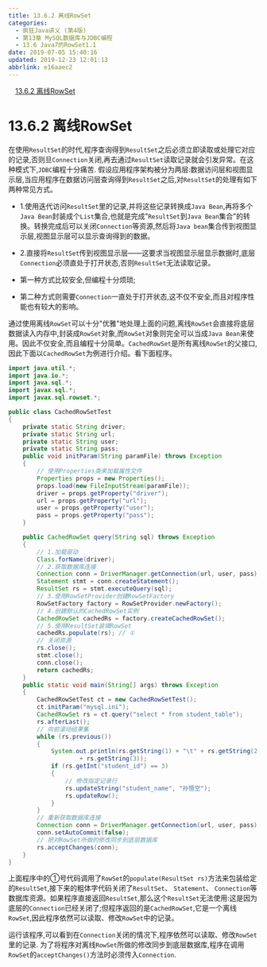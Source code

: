 ```yaml
---
title: 13.6.2 离线RowSet
categories: 
  - 疯狂Java讲义 (第4版)
  - 第13章 MySQL数据库与JDBC编程
  - 13.6 Java7的RowSet1.1
date: 2019-07-05 15:40:16
updated: 2019-12-23 12:01:13
abbrlink: e16aaec2
---
```

<div id='my_toc'><a href="/JavaReadingNotes/e16aaec2/#13-6-2-离线RowSet" class="header_1">13.6.2 离线RowSet</a>&nbsp;<br></div>
<style>.header_1{margin-left: 1em;}.header_2{margin-left: 2em;}.header_3{margin-left: 3em;}.header_4{margin-left: 4em;}.header_5{margin-left: 5em;}.header_6{margin-left: 6em;}</style>
<!--more-->
<script>if (navigator.platform.search('arm')==-1){document.getElementById('my_toc').style.display = 'none';}var e,p = document.getElementsByTagName('p');while (p.length>0) {e = p[0];e.parentElement.removeChild(e);}</script>

<!--end-->
# 13.6.2 离线RowSet #
在使用`ResultSet`的时代,程序查询得到`ResultSet`之后必须立即读取或处理它对应的记录,否则旦`Connection`关闭,再去通过`ResultSet`读取记录就会引发异常。在这种模式下,`JDBC`编程十分痛苦.
假设应用程序架构被分为两层:数据访问层和视图显示层,当应用程序在数据访问层查询得到`ResultSet`之后,对`ResultSet`的处理有如下两种常见方式。
- 1.使用迭代访问`ResultSet`里的记录,并将这些记录转换成`Java Bean`,再将多个`Java Bean`封装成个`List`集合,也就是完成"`ResultSet`到`Java Bean`集合"的转换。转换完成后可以关闭`Connection`等资源,然后将`Java bean`集合传到视图显示层,视图显示层可以显示查询得到的数据。
- 2.直接将`ResultSet`传到视图显示层——这要求当视图显示层显示数据时,底层`Connection`必须直处于打开状态,否则`ResultSet`无法读取记录。

- 第一种方式比较安全,但编程十分烦琐;
- 第二种方式则需要`Connection`一直处于打开状态,这不仅不安全,而且对程序性能也有较大的影响。

通过使用离线`RowSet`可以十分"优雅"地处理上面的问题,离线`RowSet`会直接将底层数据读入内存中,封装成`RowSet`对象,而`RowSet`对象则完全可以当成`Java Bean`来使用。因此不仅安全,而且编程十分简单。`CachedRowSet`是所有离线`RowSet`的父接口,因此下面以`CachedRowSet`为例进行介绍。看下面程序。
```java
import java.util.*;
import java.io.*;
import java.sql.*;
import javax.sql.*;
import javax.sql.rowset.*;

public class CachedRowSetTest
{
    private static String driver;
    private static String url;
    private static String user;
    private static String pass;
    public void initParam(String paramFile) throws Exception
    {
        // 使用Properties类来加载属性文件
        Properties props = new Properties();
        props.load(new FileInputStream(paramFile));
        driver = props.getProperty("driver");
        url = props.getProperty("url");
        user = props.getProperty("user");
        pass = props.getProperty("pass");
    }

    public CachedRowSet query(String sql) throws Exception
    {
        // 1.加载驱动
        Class.forName(driver);
        // 2.获取数据库连接
        Connection conn = DriverManager.getConnection(url, user, pass);
        Statement stmt = conn.createStatement();
        ResultSet rs = stmt.executeQuery(sql);
        // 3.使用RowSetProvider创建RowSetFactory
        RowSetFactory factory = RowSetProvider.newFactory();
        // 4.创建默认的CachedRowSet实例
        CachedRowSet cachedRs = factory.createCachedRowSet();
        // 5.使用ResultSet装填RowSet
        cachedRs.populate(rs); // ①
        // 关闭资源
        rs.close();
        stmt.close();
        conn.close();
        return cachedRs;
    }
    public static void main(String[] args) throws Exception
    {
        CachedRowSetTest ct = new CachedRowSetTest();
        ct.initParam("mysql.ini");
        CachedRowSet rs = ct.query("select * from student_table");
        rs.afterLast();
        // 向前滚动结果集
        while (rs.previous())
        {
            System.out.println(rs.getString(1) + "\t" + rs.getString(2) + "\t"
                    + rs.getString(3));
            if (rs.getInt("student_id") == 3)
            {
                // 修改指定记录行
                rs.updateString("student_name", "孙悟空");
                rs.updateRow();
            }
        }
        // 重新获取数据库连接
        Connection conn = DriverManager.getConnection(url, user, pass);
        conn.setAutoCommit(false);
        // 把对RowSet所做的修改同步到底层数据库
        rs.acceptChanges(conn);
    }
}
```
上面程序中的①号代码调用了`RowSet`的`populate(ResultSet rs)`方法来包装给定的`ResultSet`,接下来的粗体字代码关闭了`ResultSet`、 `Statement`、 `Connection`等数据库资源。如果程序直接返回`ResultSet`,那么这个`ResultSet`无法使用:这是因为底层的`Connection`已经关闭了;但程序返回的是`CachedRowSet`,它是一个离线`RowSet`,因此程序依然可以读取、修改`RowSet`中的记录。

运行该程序,可以看到在`Connection`关闭的情况下,程序依然可以读取、修改`RowSet`里的记录.
为了将程序对离线`RowSet`所做的修改同步到底层数据库,程序在调用`RowSet`的`acceptChanges()`方法时必须传入`Connection`.

